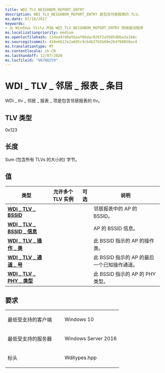 ```yaml
---
title: WDI_TLV_NEIGHBOR_REPORT_ENTRY
description: WDI_TLV_NEIGHBOR_REPORT_ENTRY 是包含邻居报表的 TLV。
ms.date: 07/18/2017
keywords:
- 从 Windows Vista 开始 WDI_TLV_NEIGHBOR_REPORT_ENTRY 网络驱动程序
ms.localizationpriority: medium
ms.openlocfilehash: 11dea97d8a5baaf06dac926f2a5b85d0ba3a348c
ms.sourcegitcommit: 418e6617e2a695c9cb4b37b5b60e264760858acd
ms.translationtype: MT
ms.contentlocale: zh-CN
ms.lasthandoff: 12/07/2020
ms.locfileid: "96788259"
---
```

# <a name="wdi_tlv_neighbor_report_entry"></a>WDI \_ TLV \_ 邻居 \_ 报表 \_ 条目


WDI \_ tlv \_ 邻居 \_ 报表 \_ 项是包含邻居报表的 tlv。

## <a name="tlv-type"></a>TLV 类型


0x123

## <a name="length"></a>长度


Sum (包含所有 TLVs 的大小的) 字节。

## <a name="values"></a>值


| 类型                                                          | 允许多个 TLV 实例 | 可选 | 说明                                                         |
|---------------------------------------------------------------|--------------------------------|----------|---------------------------------------------------------------------|
| [**WDI \_ TLV \_ BSSID**](wdi-tlv-bssid.md)                      |                                |          | 邻居报表中的 AP 的 BSSID。                         |
| [**WDI \_ TLV \_ BSSID \_ 信息**](wdi-tlv-bssid-info.md)           |                                |          | AP 的 BSSID 信息。                                    |
| [**WDI \_ TLV \_ 操作 \_ 类**](wdi-tlv-operating-class.md) |                                |          | 此 BSSID 指示的 AP 的操作类。              |
| [**WDI \_ TLV \_ 通道 \_ 号**](wdi-tlv-channel-number.md)   |                                |          | 此 BSSID 指示的 AP 的最后一个已知操作通道。 |
| [**WDI \_ TLV \_ PHY \_ 类型**](wdi-tlv-phy-type.md)               |                                |          | 此 BSSID 指示的 AP 的 PHY 类型。                     |

 

<a name="requirements"></a>要求
------------

<table>
<colgroup>
<col width="50%" />
<col width="50%" />
</colgroup>
<tbody>
<tr class="odd">
<td><p>最低受支持的客户端</p></td>
<td><p>Windows 10</p></td>
</tr>
<tr class="even">
<td><p>最低受支持的服务器</p></td>
<td><p>Windows Server 2016</p></td>
</tr>
<tr class="odd">
<td><p>标头</p></td>
<td>Wditypes.hpp</td>
</tr>
</tbody>
</table>

 

 




